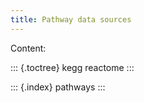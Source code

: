```yaml
---
title: Pathway data sources
---
```


Content:

::: {.toctree} kegg reactome :::

::: {.index} pathways :::

